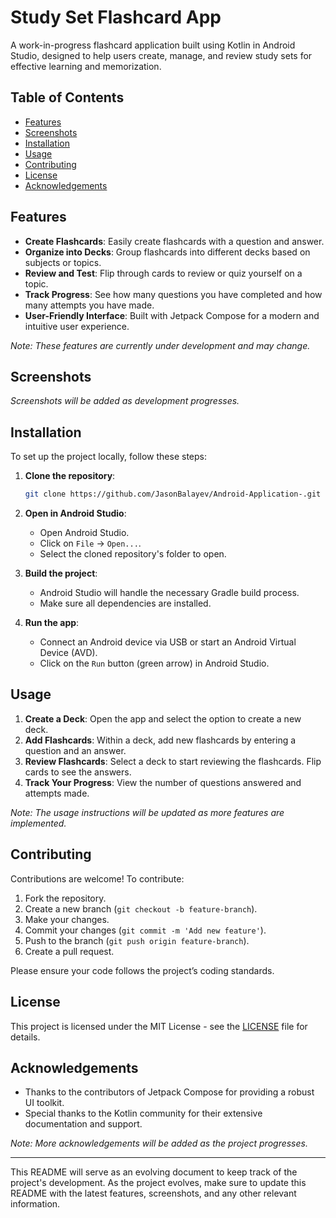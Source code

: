 # Study Set Flashcard App

A work-in-progress flashcard application built using Kotlin in Android Studio, designed to help users create, manage, and review study sets for effective learning and memorization.

## Table of Contents
- [Features](#features)
- [Screenshots](#screenshots)
- [Installation](#installation)
- [Usage](#usage)
- [Contributing](#contributing)
- [License](#license)
- [Acknowledgements](#acknowledgements)

## Features
- **Create Flashcards**: Easily create flashcards with a question and answer.
- **Organize into Decks**: Group flashcards into different decks based on subjects or topics.
- **Review and Test**: Flip through cards to review or quiz yourself on a topic.
- **Track Progress**: See how many questions you have completed and how many attempts you have made.
- **User-Friendly Interface**: Built with Jetpack Compose for a modern and intuitive user experience.

*Note: These features are currently under development and may change.*

## Screenshots
*Screenshots will be added as development progresses.*

<!-- ![Home Screen](path/to/home_screen.png) -->
<!-- ![Flashcard Example](path/to/flashcard_example.png) -->

## Installation

To set up the project locally, follow these steps:

1. **Clone the repository**:
    ```bash
    git clone https://github.com/JasonBalayev/Android-Application-.git
    ```
   
2. **Open in Android Studio**:
    - Open Android Studio.
    - Click on `File` -> `Open...`.
    - Select the cloned repository's folder to open.

3. **Build the project**:
    - Android Studio will handle the necessary Gradle build process.
    - Make sure all dependencies are installed.

4. **Run the app**:
    - Connect an Android device via USB or start an Android Virtual Device (AVD).
    - Click on the `Run` button (green arrow) in Android Studio.

## Usage

1. **Create a Deck**: Open the app and select the option to create a new deck.
2. **Add Flashcards**: Within a deck, add new flashcards by entering a question and an answer.
3. **Review Flashcards**: Select a deck to start reviewing the flashcards. Flip cards to see the answers.
4. **Track Your Progress**: View the number of questions answered and attempts made.

*Note: The usage instructions will be updated as more features are implemented.*

## Contributing

Contributions are welcome! To contribute:

1. Fork the repository.
2. Create a new branch (`git checkout -b feature-branch`).
3. Make your changes.
4. Commit your changes (`git commit -m 'Add new feature'`).
5. Push to the branch (`git push origin feature-branch`).
6. Create a pull request.

Please ensure your code follows the project’s coding standards.

## License

This project is licensed under the MIT License - see the [LICENSE](LICENSE) file for details.

## Acknowledgements

- Thanks to the contributors of Jetpack Compose for providing a robust UI toolkit.
- Special thanks to the Kotlin community for their extensive documentation and support.

*Note: More acknowledgements will be added as the project progresses.*

---

This README will serve as an evolving document to keep track of the project's development. As the project evolves, make sure to update this README with the latest features, screenshots, and any other relevant information.
